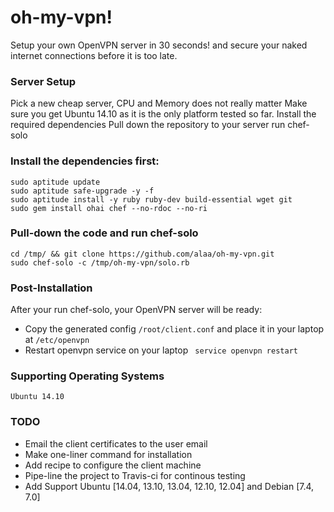 # oh-my-vpn!
Setup your own OpenVPN server in 30 seconds! and secure your naked internet connections before it is too late.

### Server Setup
Pick a new cheap server, CPU and Memory does not really matter
Make sure you get Ubuntu 14.10 as it is the only platform tested so far.
Install the required dependencies
Pull down the repository to your server
run chef-solo

### Install the dependencies first:

```
sudo aptitude update
sudo aptitude safe-upgrade -y -f
sudo aptitude install -y ruby ruby-dev build-essential wget git
sudo gem install ohai chef --no-rdoc --no-ri
```

### Pull-down the code and run chef-solo

```
cd /tmp/ && git clone https://github.com/alaa/oh-my-vpn.git
sudo chef-solo -c /tmp/oh-my-vpn/solo.rb
```

### Post-Installation
After your run chef-solo, your OpenVPN server will be ready:
- Copy the generated config ```/root/client.conf``` and place it in your laptop at ```/etc/openvpn```
- Restart openvpn service on your laptop ``` service openvpn restart```

### Supporting Operating Systems

``` Ubuntu 14.10 ```

### TODO
- Email the client certificates to the user email
- Make one-liner command for installation
- Add recipe to configure the client machine
- Pipe-line the project to Travis-ci for continous testing
- Add Support Ubuntu [14.04, 13.10, 13.04, 12.10, 12.04] and Debian [7.4, 7.0]
